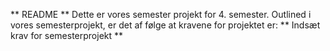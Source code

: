 ** README **
Dette er vores semester projekt for 4. semester. Outlined i vores semesterprojekt, er det af følge at kravene for projektet er:
** Indsæt krav for semesterprojekt **
